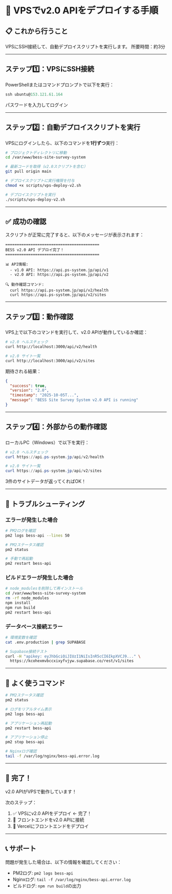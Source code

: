 # 🚀 VPSでv2.0 APIをデプロイする手順

## 📋 これから行うこと

VPSにSSH接続して、自動デプロイスクリプトを実行します。
所要時間：約3分

---

## ステップ1️⃣：VPSにSSH接続

PowerShellまたはコマンドプロンプトで以下を実行：

```powershell
ssh ubuntu@153.121.61.164
```

パスワードを入力してログイン

---

## ステップ2️⃣：自動デプロイスクリプトを実行

VPSにログインしたら、以下のコマンドを**1行ずつ**実行：

```bash
# プロジェクトディレクトリに移動
cd /var/www/bess-site-survey-system

# 最新コードを取得（v2.0スクリプトを含む）
git pull origin main

# デプロイスクリプトに実行権限を付与
chmod +x scripts/vps-deploy-v2.sh

# デプロイスクリプトを実行
./scripts/vps-deploy-v2.sh
```

---

## ✅ 成功の確認

スクリプトが正常に完了すると、以下のメッセージが表示されます：

```
=========================================
BESS v2.0 API デプロイ完了！
=========================================

📊 API情報:
  - v1.0 API: https://api.ps-system.jp/api/v1
  - v2.0 API: https://api.ps-system.jp/api/v2

🔍 動作確認コマンド:
  curl https://api.ps-system.jp/api/v2/health
  curl https://api.ps-system.jp/api/v2/sites
```

---

## ステップ3️⃣：動作確認

VPS上で以下のコマンドを実行して、v2.0 APIが動作しているか確認：

```bash
# v2.0 ヘルスチェック
curl http://localhost:3000/api/v2/health

# v2.0 サイト一覧
curl http://localhost:3000/api/v2/sites
```

期待される結果：

```json
{
  "success": true,
  "version": "2.0",
  "timestamp": "2025-10-05T...",
  "message": "BESS Site Survey System v2.0 API is running"
}
```

---

## ステップ4️⃣：外部からの動作確認

ローカルPC（Windows）で以下を実行：

```powershell
# v2.0 ヘルスチェック
curl https://api.ps-system.jp/api/v2/health

# v2.0 サイト一覧
curl https://api.ps-system.jp/api/v2/sites
```

3件のサイトデータが返ってくればOK！

---

## 🔧 トラブルシューティング

### エラーが発生した場合

```bash
# PM2ログを確認
pm2 logs bess-api --lines 50

# PM2ステータス確認
pm2 status

# 手動で再起動
pm2 restart bess-api
```

### ビルドエラーが発生した場合

```bash
# node_modulesを削除して再インストール
cd /var/www/bess-site-survey-system
rm -rf node_modules
npm install
npm run build
pm2 restart bess-api
```

### データベース接続エラー

```bash
# 環境変数を確認
cat .env.production | grep SUPABASE

# Supabase接続テスト
curl -H "apikey: eyJhbGciOiJIUzI1NiIsInR5cCI6IkpXVCJ9..." \
  https://kcohexmvbccxixyfvjyw.supabase.co/rest/v1/sites
```

---

## 📝 よく使うコマンド

```bash
# PM2ステータス確認
pm2 status

# ログをリアルタイム表示
pm2 logs bess-api

# アプリケーション再起動
pm2 restart bess-api

# アプリケーション停止
pm2 stop bess-api

# Nginxログ確認
tail -f /var/log/nginx/bess-api.error.log
```

---

## 🎉 完了！

v2.0 APIがVPSで動作しています！

次のステップ：
1. ✅ VPSにv2.0 APIをデプロイ ← 完了！
2. 🔄 フロントエンドをv2.0 APIに接続
3. 🚀 Vercelにフロントエンドをデプロイ

---

## 📞 サポート

問題が発生した場合は、以下の情報を確認してください：
- PM2ログ: `pm2 logs bess-api`
- Nginxログ: `tail -f /var/log/nginx/bess-api.error.log`
- ビルドログ: `npm run build`の出力
